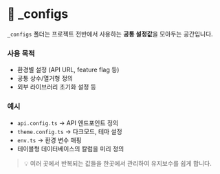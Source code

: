 # 📁 _configs

`_configs` 폴더는 프로젝트 전반에서 사용하는 **공통 설정값**을 모아두는 공간입니다.

### 사용 목적
- 환경별 설정 (API URL, feature flag 등)
- 공통 상수/열거형 정의
- 외부 라이브러리 초기화 설정 등

### 예시
- `api.config.ts` → API 엔드포인트 정의
- `theme.config.ts` → 다크모드, 테마 설정
- `env.ts` → 환경 변수 매핑
- 테이블형 데이터베이스의 칼럼을 미리 정의

> 💡 여러 곳에서 반복되는 값들을 한곳에서 관리하여 유지보수를 쉽게 합니다.

